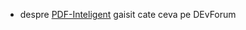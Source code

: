 
- despre [PDF-Inteligent](https://devforum.ro/t/generare-pdf-inteligent-pentru-anaf/19005) gaisit cate ceva pe DEvForum
